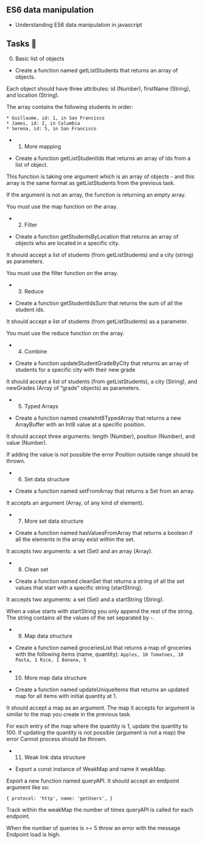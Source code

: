 ## ES6 data manipulation
- Understanding ES6 data manipulation in javascript

## Tasks :page_with_curl:

0. Basic list of objects

* Create a function named getListStudents that returns an array of objects.

Each object should have three attributes: id (Number), firstName (String), and location (String).

The array contains the following students in order:

	* Guillaume, id: 1, in San Francisco
	* James, id: 2, in Columbia
	* Serena, id: 5, in San Francisco

* 1. More mapping

- Create a function getListStudentIds that returns an array of ids from a list of object.

This function is taking one argument which is an array of objects - and this array is the same format as getListStudents from the previous task.

If the argument is not an array, the function is returning an empty array.

You must use the map function on the array.

* 2. Filter

- Create a function getStudentsByLocation that returns an array of objects who are located in a specific city.

It should accept a list of students (from getListStudents) and a city (string) as parameters.

You must use the filter function on the array.

* 3. Reduce

- Create a function getStudentIdsSum that returns the sum of all the student ids.

It should accept a list of students (from getListStudents) as a parameter.

You must use the reduce function on the array.

* 4. Combine

- Create a function updateStudentGradeByCity that returns an array of students for a specific city with their new grade

It should accept a list of students (from getListStudents), a city (String), and newGrades (Array of “grade” objects) as parameters.

* 5. Typed Arrays

- Create a function named createInt8TypedArray that returns a new ArrayBuffer with an Int8 value at a specific position.

It should accept three arguments: length (Number), position (Number), and value (Number).

If adding the value is not possible the error Position outside range should be thrown.

* 6. Set data structure

- Create a function named setFromArray that returns a Set from an array.

It accepts an argument (Array, of any kind of element).

* 7. More set data structure

- Create a function named hasValuesFromArray that returns a boolean if all the elements in the array exist within the set.

It accepts two arguments: a set (Set) and an array (Array).

* 8. Clean set

- Create a function named cleanSet that returns a string of all the set values that start with a specific string (startString).

It accepts two arguments: a set (Set) and a startString (String).

When a value starts with startString you only append the rest of the string. The string contains all the values of the set separated by -.

* 9. Map data structure

- Create a function named groceriesList that returns a map of groceries with the following items (name, quantity):
``
Apples, 10
Tomatoes, 10
Pasta, 1
Rice, 1
Banana, 5
``
* 10. More map data structure

- Create a function named updateUniqueItems that returns an updated map for all items with initial quantity at 1.

It should accept a map as an argument. The map it accepts for argument is similar to the map you create in the previous task.

For each entry of the map where the quantity is 1, update the quantity to 100. If updating the quantity is not possible (argument is not a map) the error Cannot process should be thrown.

* 11. Weak link data structure

- Export a const instance of WeakMap and name it weakMap.

Export a new function named queryAPI. It should accept an endpoint argument like so:

``
  {
    protocol: 'http',
    name: 'getUsers',
  }
``

Track within the weakMap the number of times queryAPI is called for each endpoint.

When the number of queries is >= 5 throw an error with the message Endpoint load is high.

